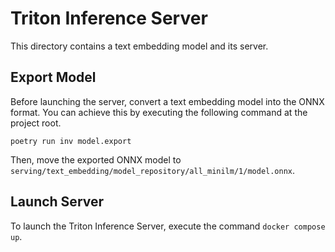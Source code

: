# Triton Inference Server

This directory contains a text embedding model and its server.

## Export Model

Before launching the server, convert a text embedding model into the ONNX format. You can achieve this by executing the following command at the project root.

```
poetry run inv model.export
```

Then, move the exported ONNX model to `serving/text_embedding/model_repository/all_minilm/1/model.onnx`.

## Launch Server

To launch the Triton Inference Server, execute the command `docker compose up`.
